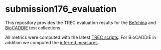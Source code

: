 # submission176_evaluation

This repository provides the TREC evaluation results for the [Befchina](https://doi.org/10.3897/rio.7.e67887) and [BioCADDIE](https://dx.doi.org/10.1093%2Fdatabase%2Fbax061) test collections


All metrics were computed with the latest [TREC scripts](https://trec.nist.gov/trec_eval/). For BioCADDIE in addition we computed the [inferred measures](https://trec.nist.gov/data/clinical/sample_eval.pl).